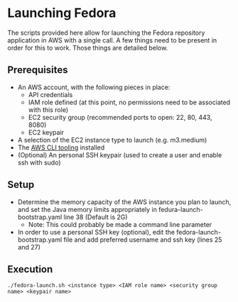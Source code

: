 # Launching Fedora

The scripts provided here allow for launching the Fedora repository application in AWS with a single call. 
A few things need to be present in order for this to work. Those things are detailed below.

## Prerequisites
* An AWS account, with the following pieces in place:
  * API credentials
  * IAM role defined (at this point, no permissions need to be associated with this role)
  * EC2 security group (recommended ports to open: 22, 80, 443, 8080)
  * EC2 keypair
* A selection of the EC2 instance type to launch (e.g. m3.medium)
* The [AWS CLI tooling](http://docs.aws.amazon.com/cli/latest/userguide/installing.html) installed
* (Optional) An personal SSH keypair (used to create a user and enable ssh with sudo)

## Setup
* Determine the memory capacity of the AWS instance you plan to launch, and set the Java memory limits appropriately in fedura-launch-bootstrap.yaml line 38 (Default is 2G)
  * Note: This could probably be made a command line parameter
* In order to use a personal SSH key (optional), edit the fedora-launch-bootstrap.yaml file and add preferred username and ssh key (lines 25 and 27)

## Execution
`./fedora-launch.sh <instance type> <IAM role name> <security group name> <keypair name>`
